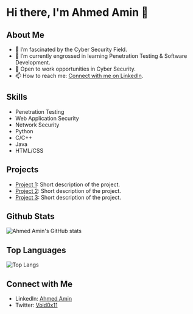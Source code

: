 # Hi there, I'm Ahmed Amin 👋

## About Me
- 👀 I’m fascinated by the Cyber Security Field.
- 🌱 I’m currently engrossed in learning Penetration Testing & Software Development.
- 💼 Open to work opportunities in Cyber Security.
- 📫 How to reach me: [Connect with me on LinkedIn](https://www.linkedin.com/in/void0x11).

## Skills
- Penetration Testing
- Web Application Security
- Network Security
- Python
- C/C++
- Java
- HTML/CSS

## Projects
- [Project 1](link-to-project1): Short description of the project.
- [Project 2](link-to-project2): Short description of the project.
- [Project 3](link-to-project3): Short description of the project.

## Github Stats
![Ahmed Amin's GitHub stats](https://github-readme-stats.vercel.app/api?username=void0x11&show_icons=true&theme=radical)

## Top Languages
![Top Langs](https://github-readme-stats.vercel.app/api/top-langs/?username=void0x11&layout=compact)

## Connect with Me
- LinkedIn: [Ahmed Amin](https://www.linkedin.com/in/void0x11)
- Twitter: [Void0x11](https://twitter.com/void0x11)
